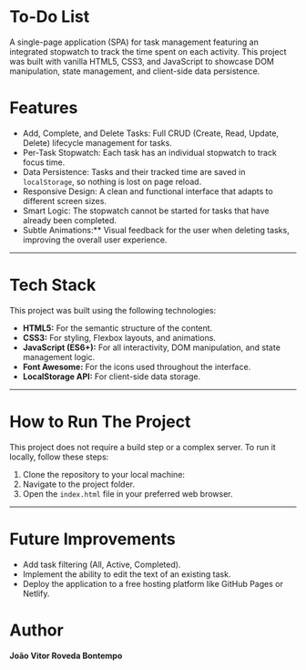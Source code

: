 # To-Do List

A single-page application (SPA) for task management featuring an integrated stopwatch to track the time spent on each activity. This project was built with vanilla HTML5, CSS3, and JavaScript to showcase DOM manipulation, state management, and client-side data persistence.

# Features

* Add, Complete, and Delete Tasks: Full CRUD (Create, Read, Update, Delete) lifecycle management for tasks.
* Per-Task Stopwatch: Each task has an individual stopwatch to track focus time.
* Data Persistence: Tasks and their tracked time are saved in `localStorage`, so nothing is lost on page reload.
* Responsive Design: A clean and functional interface that adapts to different screen sizes.
* Smart Logic: The stopwatch cannot be started for tasks that have already been completed.
* Subtle Animations:** Visual feedback for the user when deleting tasks, improving the overall user experience.

---

# Tech Stack

This project was built using the following technologies:

* **HTML5:** For the semantic structure of the content.
* **CSS3:** For styling, Flexbox layouts, and animations.
* **JavaScript (ES6+):** For all interactivity, DOM manipulation, and state management logic.
* **Font Awesome:** For the icons used throughout the interface.
* **LocalStorage API:** For client-side data storage.

---

# How to Run The Project

This project does not require a build step or a complex server. To run it locally, follow these steps:

1.  Clone the repository to your local machine:
2.  Navigate to the project folder.
3.  Open the `index.html` file in your preferred web browser.

---

# Future Improvements

- Add task filtering (All, Active, Completed).
- Implement the ability to edit the text of an existing task.
- Deploy the application to a free hosting platform like GitHub Pages or Netlify.


# Author

**João Vitor Roveda Bontempo**

